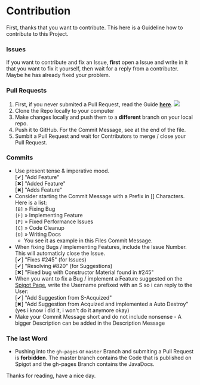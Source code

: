 # Contribution
First, thanks that you want to contribute. This here is a Guideline how to contribute to this Project.  
  
### Issues
If you want to contribute and fix an Issue, **first** open a Issue and write in it that you want to fix it yourself, then wait for a reply from a contributer. Maybe he has already fixed your problem.

### Pull Requests
1. First, if you never submited a Pull Request, read the Guide **[here](https://guides.github.com/activities/forking/)**.
[![](https://github-images.s3.amazonaws.com/help/bootcamp/Bootcamp-Fork.png)](https://guides.github.com/activities/forking/)
2. Clone the Repo locally to your computer
3. Make changes locally and push them to a **different** branch on your local repo.
4. Push it to GitHub. For the Commit Message, see at the end of the file.
5. Sumbit a Pull Request and wait for Contributors to merge / close your Pull Request.  
  
### Commits
* Use present tense & imperative mood.  
  [✔] "Add Feature"  
  [✖] "Added Feature"  
  [✖] "Adds Feature"  
* Consider starting the Commit Message with a Prefix in [] Characters. Here is a list:  
  `[B]` » Fixing Bug  
  `[F]` » Implementing Feature  
  `[P]` » Fixed Performance Issues  
  `[C]` » Code Cleanup  
  `[D]` » Writing Docs  
  * You see it as example in this Files Commit Message.  
* When fixing Bugs / implementing Features, include the Issue Number. This will automaticly close the Issue.  
  [✔] "Fixes #245" (for Issues)  
  [✔] "Resolving #820" (for Suggestions)  
  [✖] "Fixed bug with Constructor Material found in #245"  
* When you want to fix a Bug / implement a Feature suggested on the [Spigot Page](https://www.spigotmc.org/resources/itembuilder.16786/), write the Username prefixed with an S so i can reply to the User:    
  [✔] "Add Suggestion from S-Acquized"  
  [✖] "Add Suggestion from Acquized and implemented a Auto Destroy" (yes i know i did it, i won't do it anymore okay)  
* Make your Commit Message short and do not include nonsense - A bigger Description can be added in the Description Message  

### The last Word
* Pushing into the `gh-pages` or `master` Branch and submiting a Pull Request is **forbidden**. The master branch contains the Code that is published on Spigot and the gh-pages Branch contains the JavaDocs.

Thanks for reading, have a nice day.
